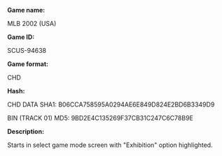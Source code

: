 **Game name:**

MLB 2002 (USA)

**Game ID:**

SCUS-94638

**Game format:**

CHD

**Hash:**

CHD DATA SHA1: B06CCA758595A0294AE6E849D824E2BD6B3349D9

BIN (TRACK 01) MD5: 9BD2E4C135269F37CB31C247C6C78B9E

**Description:**

Starts in select game mode screen with "Exhibition" option highlighted.